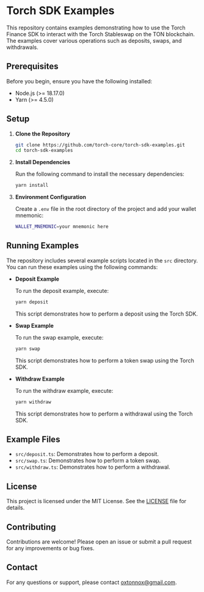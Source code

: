 # Torch SDK Examples

This repository contains examples demonstrating how to use the Torch Finance SDK to interact with the Torch Stableswap on the TON blockchain. The examples cover various operations such as deposits, swaps, and withdrawals.

## Prerequisites

Before you begin, ensure you have the following installed:

- Node.js (>= 18.17.0)
- Yarn (>= 4.5.0)

## Setup

1. **Clone the Repository**

   ```bash
   git clone https://github.com/torch-core/torch-sdk-examples.git
   cd torch-sdk-examples
   ```

2. **Install Dependencies**

   Run the following command to install the necessary dependencies:

   ```bash
   yarn install
   ```

3. **Environment Configuration**

   Create a `.env` file in the root directory of the project and add your wallet mnemonic:

   ```bash
   WALLET_MNEMONIC=your mnemonic here
   ```

## Running Examples

The repository includes several example scripts located in the `src` directory. You can run these examples using the following commands:

- **Deposit Example**

  To run the deposit example, execute:

  ```bash
  yarn deposit
  ```

  This script demonstrates how to perform a deposit using the Torch SDK.

- **Swap Example**

  To run the swap example, execute:

  ```bash
  yarn swap
  ```

  This script demonstrates how to perform a token swap using the Torch SDK.

- **Withdraw Example**

  To run the withdraw example, execute:

  ```bash
  yarn withdraw
  ```

  This script demonstrates how to perform a withdrawal using the Torch SDK.

## Example Files

- `src/deposit.ts`: Demonstrates how to perform a deposit.
- `src/swap.ts`: Demonstrates how to perform a token swap.
- `src/withdraw.ts`: Demonstrates how to perform a withdrawal.

## License

This project is licensed under the MIT License. See the [LICENSE](LICENSE) file for details.

## Contributing

Contributions are welcome! Please open an issue or submit a pull request for any improvements or bug fixes.

## Contact

For any questions or support, please contact [oxtonnox@gmail.com](mailto:oxtonnox@gmail.com).
